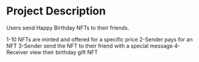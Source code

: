 # Project Description

Users send Happy Birthday NFTs to their friends.

1-10 NFTs are minted and offered for a specific price
2-Sender pays for an NFT
3-Sender send the NFT to their friend with a special message
4-Receiver view their birthday gift NFT
